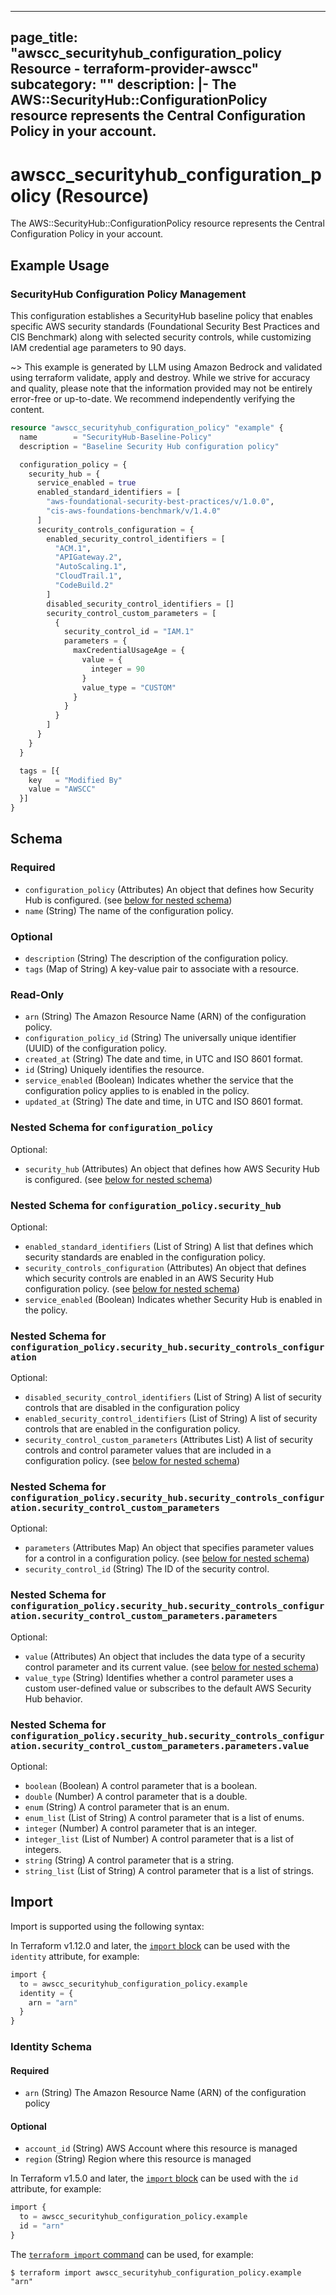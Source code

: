
---
page_title: "awscc_securityhub_configuration_policy Resource - terraform-provider-awscc"
subcategory: ""
description: |-
  The AWS::SecurityHub::ConfigurationPolicy resource represents the Central Configuration Policy in your account.
---

# awscc_securityhub_configuration_policy (Resource)

The AWS::SecurityHub::ConfigurationPolicy resource represents the Central Configuration Policy in your account.

## Example Usage

### SecurityHub Configuration Policy Management

This configuration establishes a SecurityHub baseline policy that enables specific AWS security standards (Foundational Security Best Practices and CIS Benchmark) along with selected security controls, while customizing IAM credential age parameters to 90 days.

~> This example is generated by LLM using Amazon Bedrock and validated using terraform validate, apply and destroy. While we strive for accuracy and quality, please note that the information provided may not be entirely error-free or up-to-date. We recommend independently verifying the content.

```terraform
resource "awscc_securityhub_configuration_policy" "example" {
  name        = "SecurityHub-Baseline-Policy"
  description = "Baseline Security Hub configuration policy"

  configuration_policy = {
    security_hub = {
      service_enabled = true
      enabled_standard_identifiers = [
        "aws-foundational-security-best-practices/v/1.0.0",
        "cis-aws-foundations-benchmark/v/1.4.0"
      ]
      security_controls_configuration = {
        enabled_security_control_identifiers = [
          "ACM.1",
          "APIGateway.2",
          "AutoScaling.1",
          "CloudTrail.1",
          "CodeBuild.2"
        ]
        disabled_security_control_identifiers = []
        security_control_custom_parameters = [
          {
            security_control_id = "IAM.1"
            parameters = {
              maxCredentialUsageAge = {
                value = {
                  integer = 90
                }
                value_type = "CUSTOM"
              }
            }
          }
        ]
      }
    }
  }

  tags = [{
    key   = "Modified By"
    value = "AWSCC"
  }]
}
```

<!-- schema generated by tfplugindocs -->
## Schema

### Required

- `configuration_policy` (Attributes) An object that defines how Security Hub is configured. (see [below for nested schema](#nestedatt--configuration_policy))
- `name` (String) The name of the configuration policy.

### Optional

- `description` (String) The description of the configuration policy.
- `tags` (Map of String) A key-value pair to associate with a resource.

### Read-Only

- `arn` (String) The Amazon Resource Name (ARN) of the configuration policy.
- `configuration_policy_id` (String) The universally unique identifier (UUID) of the configuration policy.
- `created_at` (String) The date and time, in UTC and ISO 8601 format.
- `id` (String) Uniquely identifies the resource.
- `service_enabled` (Boolean) Indicates whether the service that the configuration policy applies to is enabled in the policy.
- `updated_at` (String) The date and time, in UTC and ISO 8601 format.

<a id="nestedatt--configuration_policy"></a>
### Nested Schema for `configuration_policy`

Optional:

- `security_hub` (Attributes) An object that defines how AWS Security Hub is configured. (see [below for nested schema](#nestedatt--configuration_policy--security_hub))

<a id="nestedatt--configuration_policy--security_hub"></a>
### Nested Schema for `configuration_policy.security_hub`

Optional:

- `enabled_standard_identifiers` (List of String) A list that defines which security standards are enabled in the configuration policy.
- `security_controls_configuration` (Attributes) An object that defines which security controls are enabled in an AWS Security Hub configuration policy. (see [below for nested schema](#nestedatt--configuration_policy--security_hub--security_controls_configuration))
- `service_enabled` (Boolean) Indicates whether Security Hub is enabled in the policy.

<a id="nestedatt--configuration_policy--security_hub--security_controls_configuration"></a>
### Nested Schema for `configuration_policy.security_hub.security_controls_configuration`

Optional:

- `disabled_security_control_identifiers` (List of String) A list of security controls that are disabled in the configuration policy
- `enabled_security_control_identifiers` (List of String) A list of security controls that are enabled in the configuration policy.
- `security_control_custom_parameters` (Attributes List) A list of security controls and control parameter values that are included in a configuration policy. (see [below for nested schema](#nestedatt--configuration_policy--security_hub--security_controls_configuration--security_control_custom_parameters))

<a id="nestedatt--configuration_policy--security_hub--security_controls_configuration--security_control_custom_parameters"></a>
### Nested Schema for `configuration_policy.security_hub.security_controls_configuration.security_control_custom_parameters`

Optional:

- `parameters` (Attributes Map) An object that specifies parameter values for a control in a configuration policy. (see [below for nested schema](#nestedatt--configuration_policy--security_hub--security_controls_configuration--security_control_custom_parameters--parameters))
- `security_control_id` (String) The ID of the security control.

<a id="nestedatt--configuration_policy--security_hub--security_controls_configuration--security_control_custom_parameters--parameters"></a>
### Nested Schema for `configuration_policy.security_hub.security_controls_configuration.security_control_custom_parameters.parameters`

Optional:

- `value` (Attributes) An object that includes the data type of a security control parameter and its current value. (see [below for nested schema](#nestedatt--configuration_policy--security_hub--security_controls_configuration--security_control_custom_parameters--parameters--value))
- `value_type` (String) Identifies whether a control parameter uses a custom user-defined value or subscribes to the default AWS Security Hub behavior.

<a id="nestedatt--configuration_policy--security_hub--security_controls_configuration--security_control_custom_parameters--parameters--value"></a>
### Nested Schema for `configuration_policy.security_hub.security_controls_configuration.security_control_custom_parameters.parameters.value`

Optional:

- `boolean` (Boolean) A control parameter that is a boolean.
- `double` (Number) A control parameter that is a double.
- `enum` (String) A control parameter that is an enum.
- `enum_list` (List of String) A control parameter that is a list of enums.
- `integer` (Number) A control parameter that is an integer.
- `integer_list` (List of Number) A control parameter that is a list of integers.
- `string` (String) A control parameter that is a string.
- `string_list` (List of String) A control parameter that is a list of strings.

## Import

Import is supported using the following syntax:

In Terraform v1.12.0 and later, the [`import` block](https://developer.hashicorp.com/terraform/language/import) can be used with the `identity` attribute, for example:

```terraform
import {
  to = awscc_securityhub_configuration_policy.example
  identity = {
    arn = "arn"
  }
}
```

<!-- schema generated by tfplugindocs -->
### Identity Schema

#### Required

- `arn` (String) The Amazon Resource Name (ARN) of the configuration policy

#### Optional

- `account_id` (String) AWS Account where this resource is managed
- `region` (String) Region where this resource is managed

In Terraform v1.5.0 and later, the [`import` block](https://developer.hashicorp.com/terraform/language/import) can be used with the `id` attribute, for example:

```terraform
import {
  to = awscc_securityhub_configuration_policy.example
  id = "arn"
}
```

The [`terraform import` command](https://developer.hashicorp.com/terraform/cli/commands/import) can be used, for example:

```shell
$ terraform import awscc_securityhub_configuration_policy.example "arn"
```

